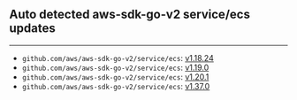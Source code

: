 ## Auto detected aws-sdk-go-v2 service/ecs updates

---
* `github.com/aws/aws-sdk-go-v2/service/ecs`: [v1.18.24](service/ecs/CHANGELOG.md#v11824-2022-10-13)
* `github.com/aws/aws-sdk-go-v2/service/ecs`: [v1.19.0](service/ecs/CHANGELOG.md#v1190-2022-11-10)
* `github.com/aws/aws-sdk-go-v2/service/ecs`: [v1.20.1](service/ecs/CHANGELOG.md#v1201-2022-12-02)
* `github.com/aws/aws-sdk-go-v2/service/ecs`: [v1.37.0](service/ecs/CHANGELOG.md#v1370-2024-01-11)
